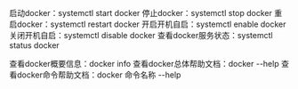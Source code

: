 
启动docker：systemctl start docker
停止docker：systemctl stop docker
重启docker：systemctl restart docker
开启开机自启：systemctl enable docker
关闭开机自启：systemctl disable docker
查看docker服务状态：systemctl status docker

查看docker概要信息：docker info
查看docker总体帮助文档：docker --help
查看docker命令帮助文档：docker 命令名称 --help

